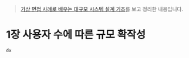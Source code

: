 > [가상 면접 사례로 배우는 대규모 시스템 설계 기초](https://www.yes24.com/Product/Goods/102819435)를 보고 정리한 내용입니다.


# 1장 사용자 수에 따른 규모 확작성

```dx```